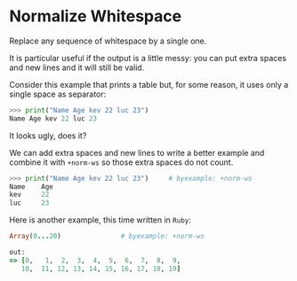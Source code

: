 # Normalize Whitespace

Replace any sequence of whitespace by a single one.

It is particular useful if the output is a little messy:
you can put extra spaces and new lines and it will
still be valid.

Consider this example that prints a table but, for
some reason, it uses only a single space as separator:

```python
>>> print("Name Age kev 22 luc 23")
Name Age kev 22 luc 23
```

It looks ugly, does it?

We can add extra spaces and new lines to write a better
example and combine it with ``+norm-ws`` so those extra spaces
do not count.

```python
>>> print("Name Age kev 22 luc 23")     # byexample: +norm-ws
Name    Age
kev     22
luc     23
```

Here is another example, this time written in ``Ruby``:

```ruby
Array(0...20)				# byexample: +norm-ws

out:
=> [0,   1,  2,  3,  4,  5,  6,  7,  8,  9,
   10,  11, 12, 13, 14, 15, 16, 17, 18, 19]
```

